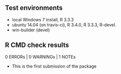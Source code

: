 ## Test environments
* local Windows 7 install, R 3.3.3
* ubuntu 14.04 (on travis-ci), R 3.4.0, R 3.3.3, R-devel.
* win-builder (devel)

## R CMD check results
0 ERRORs | 0 WARNINGs | 1 NOTEs
* This is the first submission of the package
